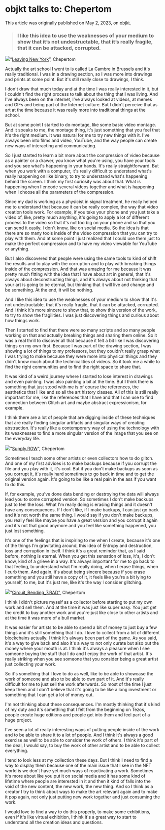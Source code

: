 # objkt talks to: Chepertom

This article was originally published on May 2, 2023, on [objkt](https://blog.objkt.com/post/space-chepertom).

> ### I like this idea to use the weaknesses of your medium to show that it’s not undestructable, that it’s really fragile, that it can be attacked, corrupted.

![](https://hackmd.io/_uploads/HJtA9RgS3.jpg)<caption>“[Leaving New York](https://objkt.com/asset/KT1UukevnqUUmt6GCsfrYn9VXXtkcMQeuJ2g/40)”, Chepertom</caption>

Actually the art school I went to is called La Cambre in Brussels and it's really traditional. I was in a drawing section, so I was more into drawings and prints at some point. But it's still really close to drawings, I think. 

I don't draw that much today and at the time I was really interested in it, but I couldn't find the right process to talk about the thing that I was living. And I've always been on the internet, I've always looked at videos, at memes and GIFs and being part of the Internet culture. But I didn't perceive that as art at the time because it was really more into traditional things at the school.

But at some point I started to do montage, like some basic video montage. And it speaks to me, the montage thing, it's just something that you feel that it's the right medium. It was natural for me to try new things with it. I've always been into films and video, YouTube, and the way people can create new ways of interacting and communicating.

So I just started to learn a bit more about the compression of video because as a painter or a drawer, you know what you're using, you have your tools and you see what's happening in your hands. It's really straightforward. But when you work with a computer, it's really difficult to understand what's really happening on like binary, to try to understand what's happening behind the screen. I think my first curiosity was about that. What is happening when I encode several videos together and what is happening when I choose all the parameters of the compression.

Since my dad is working as a physicist in signal treatment, he really helped me to understand that because it can be really complex, the way that video creation tools work. For example, if you take your phone and you just take a video of, like, pretty much anything, it's going to apply a lot of different process to the video so that it's not too big on your phone and so that you can send it easily. I don't know, like on social media. So the idea is that there are so many tools inside of the video compression that you can try to play with them. And at some point I just realized that I could use them just to make the perfect compression and to have my video viewable for YouTube or anything.

But I also discovered that people were using the same tools to kind of shift the results and to play with the corruption and to play with breaking things inside of the compression. And that was amazing for me because it was pretty much fitting with the idea that I have about art in general, that it's always about deconstructing things, and it's always about not thinking that your art is going to be eternal, but thinking that it will live and change and be something. At the end, it will be nothing.

And I like this idea to use the weaknesses of your medium to show that it's not undestructable, that it's really fragile, that it can be attacked, corrupted. And I think it's more sincere to show that, to show this version of the work, to try to show the fragilities. I was just discovering things and curious about how things work.

Then I started to find that there were so many scripts and so many people working on that and actually breaking things and sharing them online. So it was a real thrill to discover all that because it felt a bit like I was discovering things on my own first. Because I was part of the drawing section, I was showing a lot of things to my professors, but they couldn't really grasp what I was trying to make because they were more into physical things and they didn't know much about the technicalities of videos. So it took me a while to find the right communities and to find the right space to share that. 

It was kind of a weird journey where I started to lose interest in drawings and even painting. I was also painting a bit at the time. But I think there is something that just stood with me is of course the references, the aesthetics that I like and so all the art history classes. All of this is still really important for me, like the references that I have and that I can use to find connection between Glitch art and maybe abstract expressionism, for example.

I think there are a lot of people that are digging inside of these techniques that are really finding singular artifacts and singular ways of creating abstraction. It's really like a contemporary way of using the technology with its weaknesses to find a more singular version of the image that you see on the everyday life.

![](https://hackmd.io/_uploads/Hyr1Lg-Sn.jpg)<caption>"[Supply.ROW](https://objkt.com/asset/KT1RJ6PbjHpwc3M5rw5s2Nbmefwbuwbdxton/707416)", Chepertom</caption>

Sometimes I teach some other artists or even collectors how to do glitch. And one of my first advices is to make backups because if you corrupt the file and you play with it, it's cool. But if you don't make backups as soon as you corrupt it, it's really hard sometimes to go back in time and to get the original version again. It's going to be like a real pain in the ass if you want to do this.

If, for example, you've done data bending or destroying the data will always lead you to some corrupted version. So sometimes I don't make backups just to feel the loss. What I'm really doing is erasing things and it doesn't have any consequences. If I don't like, if I make backups, I can just go back and it's not worth the same thing. I would say if you don't make backups, you really feel like maybe you have a great version and you corrupt it again and it's not that good anymore and you feel like something happened, you just lost something. 

It's one of the feelings that is inspiring to me when I create, because it's one of the things I'm gravitating around, this idea of Entropy and destruction, loss and corruption in itself. I think it's a great reminder that, as I said before, nothing is eternal. When you get this sensation of loss, it's, I don't know, kind of a grieve in a way. It's always important for me to go back to that feeling, to understand what I'm really doing, when I erase things, when I curb them. And again, it's about being sincere because if you erase something and you still have a copy of it, it feels like you're a bit lying to yourself, to me, but it's just me, like it's the way I consider glitching.

![](https://hackmd.io/_uploads/Byc9IeWSn.png)<caption>"[Circuit_Bending_7.RAD",](https://objkt.com/asset/KT1No1Lc6oEKXzkbPz9eCUDSWB8sfdsY9NhL/2) Chepertom</caption>

I think I didn't picture myself as a collector before starting to put my own work and sell them. And at the time it was just like super easy. You just get the credit to buy another work and you're just like close to other artists and at the time it was more of a bull market.

It was easier for artists to be able to spend a bit of money to just buy a few things and it's still something that I do. I love to collect from a lot of different blockchains actually. I think it's always been part of the game. As you said, it's a way to give back and also it's a way to not only curate but also put the money where your mouth is at. I think it's always a pleasure when I see someone buying the stuff that I do and I enjoy the work of that artist. It's really striking when you see someone that you consider being a great artist just collecting your work.

So it's something that I love to do as well, like to be able to showcase the work of someone and also to be able to own part of it. And it's really difficult for me to just sell the work afterwards. So most of the time I just keep them and I don't believe that it's going to be like a long investment or something that I can get a lot of money out.

I'm not thinking about these consequences. I'm mostly thinking that it's kind of my duty and it's something that I felt from the beginning on Tezos, people create huge editions and people get into them and feel part of a huge project.

I've seen a lot of really interesting ways of putting people inside of the work and to be able to share it to a lot of people. And I think it's always a good exercise as well to be able to consider the work of others. I think it's part of the deal, I would say, to buy the work of other artist and to be able to collect everything.

I tend to look less at my collection these days. But I think I need to find a way to display them because one of the main issue that I see in the NFT world is we don't have yet much ways of reactivating a work. Sometimes it's more about like you put it on social media and it has some kind of lifetime where people are interested in it and then it kind of falls into the void of the new content, the new work, the new thing. And so I think as a creator I try to think about ways to make the art relevant again and to make it pop again, not only just putting new work together and just consuming the work.

I would love to find a way to do this properly, to make some exhibitions, even if it's like virtual exhibition, I think it's a great way to start to understand all the creation ideas and questions.
